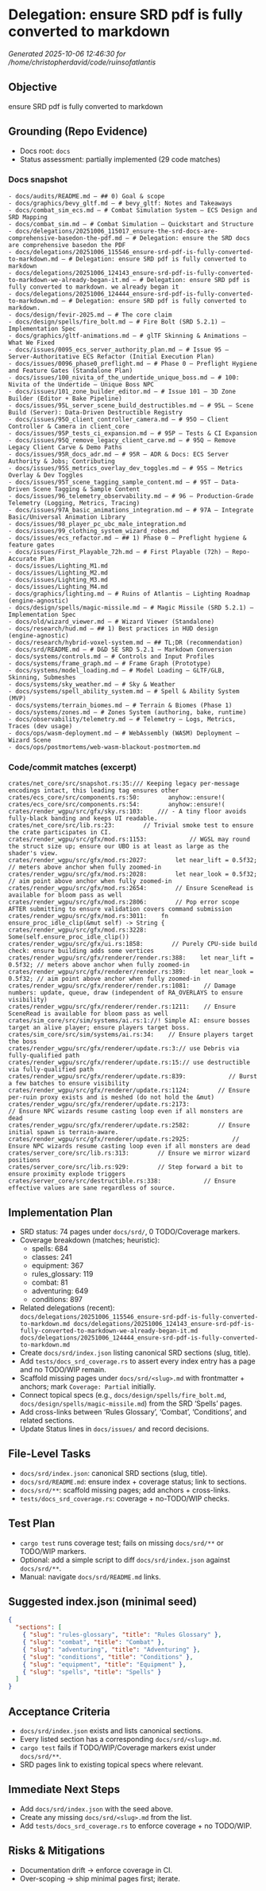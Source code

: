 # Delegation: ensure SRD pdf is fully converted to markdown

_Generated 2025-10-06 12:46:30 for /home/christopherdavid/code/ruinsofatlantis_

## Objective
ensure SRD pdf is fully converted to markdown

## Grounding (Repo Evidence)
- Docs root: `docs`
- Status assessment: partially implemented (29 code matches)

### Docs snapshot
```
- docs/audits/README.md — ## 0) Goal & scope
- docs/graphics/bevy_gltf.md — # bevy_gltf: Notes and Takeaways
- docs/combat_sim_ecs.md — # Combat Simulation System — ECS Design and SRD Mapping
- docs/combat_sim.md — # Combat Simulation — Quickstart and Structure
- docs/delegations/20251006_115017_ensure-the-srd-docs-are-comprehensive-basedon-the-pdf.md — # Delegation: ensure the SRD docs are comprehensive basedon the PDF
- docs/delegations/20251006_115546_ensure-srd-pdf-is-fully-converted-to-markdown.md — # Delegation: ensure SRD pdf is fully converted to markdown
- docs/delegations/20251006_124143_ensure-srd-pdf-is-fully-converted-to-markdown-we-already-began-it.md — # Delegation: ensure SRD pdf is fully converted to markdown. we already began it
- docs/delegations/20251006_124444_ensure-srd-pdf-is-fully-converted-to-markdown.md — # Delegation: ensure SRD pdf is fully converted to markdown.
- docs/design/fevir-2025.md — # The core claim
- docs/design/spells/fire_bolt.md — # Fire Bolt (SRD 5.2.1) — Implementation Spec
- docs/graphics/gltf-animations.md — # glTF Skinning & Animations — What We Fixed
- docs/issues/0095_ecs_server_authority_plan.md — # Issue 95 — Server‑Authoritative ECS Refactor (Initial Execution Plan)
- docs/issues/0096_phase0_preflight.md — # Phase 0 — Preflight Hygiene and Feature Gates (Standalone Plan)
- docs/issues/100_nivita_of_the_undertide_unique_boss.md — # 100: Nivita of the Undertide — Unique Boss NPC
- docs/issues/101_zone_builder_editor.md — # Issue 101 — 3D Zone Builder (Editor + Bake Pipeline)
- docs/issues/95L_server_scene_build_destructibles.md — # 95L — Scene Build (Server): Data-Driven Destructible Registry
- docs/issues/95O_client_controller_camera.md — # 95O — Client Controller & Camera in client_core
- docs/issues/95P_tests_ci_expansion.md — # 95P — Tests & CI Expansion
- docs/issues/95Q_remove_legacy_client_carve.md — # 95Q — Remove Legacy Client Carve & Demo Paths
- docs/issues/95R_docs_adr.md — # 95R — ADR & Docs: ECS Server Authority & Jobs; Contributing
- docs/issues/95S_metrics_overlay_dev_toggles.md — # 95S — Metrics Overlay & Dev Toggles
- docs/issues/95T_scene_tagging_sample_content.md — # 95T — Data-Driven Scene Tagging & Sample Content
- docs/issues/96_telemetry_observability.md — # 96 — Production‑Grade Telemetry (Logging, Metrics, Tracing)
- docs/issues/97A_basic_animations_integration.md — # 97A — Integrate Basic/Universal Animation Library
- docs/issues/98_player_pc_ubc_male_integration.md
- docs/issues/99_clothing_system_wizard_robes.md
- docs/issues/ecs_refactor.md — ## 1) Phase 0 – Preflight hygiene & feature gates
- docs/issues/First_Playable_72h.md — # First Playable (72h) — Repo-Accurate Plan
- docs/issues/Lighting_M1.md
- docs/issues/Lighting_M2.md
- docs/issues/Lighting_M3.md
- docs/issues/Lighting_M4.md
- docs/graphics/lighting.md — # Ruins of Atlantis — Lighting Roadmap (engine‑agnostic)
- docs/design/spells/magic-missile.md — # Magic Missile (SRD 5.2.1) — Implementation Spec
- docs/old/wizard_viewer.md — # Wizard Viewer (Standalone)
- docs/research/hud.md — ## 1) Best practices in HUD design (engine‑agnostic)
- docs/research/hybrid-voxel-system.md — ## TL;DR (recommendation)
- docs/srd/README.md — # D&D 5E SRD 5.2.1 — Markdown Conversion
- docs/systems/controls.md — # Controls and Input Profiles
- docs/systems/frame_graph.md — # Frame Graph (Prototype)
- docs/systems/model_loading.md — # Model Loading — GLTF/GLB, Skinning, Submeshes
- docs/systems/sky_weather.md — # Sky & Weather
- docs/systems/spell_ability_system.md — # Spell & Ability System (MVP)
- docs/systems/terrain_biomes.md — # Terrain & Biomes (Phase 1)
- docs/systems/zones.md — # Zones System (authoring, bake, runtime)
- docs/observability/telemetry.md — # Telemetry — Logs, Metrics, Traces (dev usage)
- docs/ops/wasm-deployment.md — # WebAssembly (WASM) Deployment — Wizard Scene
- docs/ops/postmortems/web-wasm-blackout-postmortem.md
```

### Code/commit matches (excerpt)
```
crates/net_core/src/snapshot.rs:35:/// Keeping legacy per-message encodings intact, this leading tag ensures other
crates/ecs_core/src/components.rs:50:        anyhow::ensure!(
crates/ecs_core/src/components.rs:54:        anyhow::ensure!(
crates/render_wgpu/src/gfx/sky.rs:103:    /// - A tiny floor avoids fully‑black banding and keeps UI readable.
crates/net_core/src/lib.rs:23:        // Trivial smoke test to ensure the crate participates in CI.
crates/render_wgpu/src/gfx/mod.rs:1153:            // WGSL may round the struct size up; ensure our UBO is at least as large as the shader's view.
crates/render_wgpu/src/gfx/mod.rs:2027:        let near_lift = 0.5f32; // meters above anchor when fully zoomed-in
crates/render_wgpu/src/gfx/mod.rs:2028:        let near_look = 0.5f32; // aim point above anchor when fully zoomed-in
crates/render_wgpu/src/gfx/mod.rs:2654:        // Ensure SceneRead is available for bloom pass as well
crates/render_wgpu/src/gfx/mod.rs:2806:        // Pop error scope AFTER submitting to ensure validation covers command submission
crates/render_wgpu/src/gfx/mod.rs:3011:    fn ensure_proc_idle_clip(&mut self) -> String {
crates/render_wgpu/src/gfx/mod.rs:3228:                Some(self.ensure_proc_idle_clip())
crates/render_wgpu/src/gfx/ui.rs:1858:        // Purely CPU-side build check: ensure building adds some vertices
crates/render_wgpu/src/gfx/renderer/render.rs:388:    let near_lift = 0.5f32; // meters above anchor when fully zoomed-in
crates/render_wgpu/src/gfx/renderer/render.rs:389:    let near_look = 0.5f32; // aim point above anchor when fully zoomed-in
crates/render_wgpu/src/gfx/renderer/render.rs:1081:    // Damage numbers: update, queue, draw (independent of RA_OVERLAYS to ensure visibility)
crates/render_wgpu/src/gfx/renderer/render.rs:1211:    // Ensure SceneRead is available for bloom pass as well
crates/sim_core/src/sim/systems/ai.rs:1://! Simple AI: ensure bosses target an alive player; ensure players target boss.
crates/sim_core/src/sim/systems/ai.rs:34:    // Ensure players target the boss
crates/render_wgpu/src/gfx/renderer/update.rs:3:// use Debris via fully-qualified path
crates/render_wgpu/src/gfx/renderer/update.rs:15:// use destructible via fully-qualified path
crates/render_wgpu/src/gfx/renderer/update.rs:839:            // Burst a few batches to ensure visibility
crates/render_wgpu/src/gfx/renderer/update.rs:1124:        // Ensure per‑ruin proxy exists and is meshed (do not hold the &mut)
crates/render_wgpu/src/gfx/renderer/update.rs:2173:                        // Ensure NPC wizards resume casting loop even if all monsters are dead
crates/render_wgpu/src/gfx/renderer/update.rs:2582:        // Ensure initial spawn is terrain-aware.
crates/render_wgpu/src/gfx/renderer/update.rs:2925:            // Ensure NPC wizards resume casting loop even if all monsters are dead
crates/server_core/src/lib.rs:313:        // Ensure we mirror wizard positions
crates/server_core/src/lib.rs:929:        // Step forward a bit to ensure proximity explode triggers
crates/server_core/src/destructible.rs:338:            // Ensure effective values are sane regardless of source.

```

## Implementation Plan
- SRD status: 74 pages under `docs/srd/`, 0 TODO/Coverage markers.
- Coverage breakdown (matches; heuristic):
  - spells: 684
  - classes: 241
  - equipment: 367
  - rules_glossary: 119
  - combat: 81
  - adventuring: 649
  - conditions: 897
- Related delegations (recent):
``
docs/delegations/20251006_115546_ensure-srd-pdf-is-fully-converted-to-markdown.md
docs/delegations/20251006_124143_ensure-srd-pdf-is-fully-converted-to-markdown-we-already-began-it.md
docs/delegations/20251006_124444_ensure-srd-pdf-is-fully-converted-to-markdown.md
``
- Create `docs/srd/index.json` listing canonical SRD sections (slug, title).
- Add `tests/docs_srd_coverage.rs` to assert every index entry has a page and no TODO/WIP remain.
- Scaffold missing pages under `docs/srd/<slug>.md` with frontmatter + anchors; mark `Coverage: Partial` initially.
- Connect topical specs (e.g., `docs/design/spells/fire_bolt.md`, `docs/design/spells/magic-missile.md`) from the SRD ‘Spells’ pages.
- Add cross-links between ‘Rules Glossary’, ‘Combat’, ‘Conditions’, and related sections.
- Update Status lines in `docs/issues/` and record decisions.

## File-Level Tasks
- `docs/srd/index.json`: canonical SRD sections (slug, title).
- `docs/srd/README.md`: ensure index + coverage status; link to sections.
- `docs/srd/**`: scaffold missing pages; add anchors + cross-links.
- `tests/docs_srd_coverage.rs`: coverage + no-TODO/WIP checks.

## Test Plan
- `cargo test` runs coverage test; fails on missing `docs/srd/**` or TODO/WIP markers.
- Optional: add a simple script to diff `docs/srd/index.json` against `docs/srd/**`.
- Manual: navigate `docs/srd/README.md` links.

## Suggested index.json (minimal seed)
```json
{
  "sections": [
    { "slug": "rules-glossary", "title": "Rules Glossary" },
    { "slug": "combat", "title": "Combat" },
    { "slug": "adventuring", "title": "Adventuring" },
    { "slug": "conditions", "title": "Conditions" },
    { "slug": "equipment", "title": "Equipment" },
    { "slug": "spells", "title": "Spells" }
  ]
}
```

## Acceptance Criteria
- `docs/srd/index.json` exists and lists canonical sections.
- Every listed section has a corresponding `docs/srd/<slug>.md`.
- `cargo test` fails if TODO/WIP/Coverage markers exist under `docs/srd/**`.
- SRD pages link to existing topical specs where relevant.

## Immediate Next Steps
- Add `docs/srd/index.json` with the seed above.
- Create any missing `docs/srd/<slug>.md` from the list.
- Add `tests/docs_srd_coverage.rs` to enforce coverage + no TODO/WIP.

## Risks & Mitigations
- Documentation drift → enforce coverage in CI.
- Over-scoping → ship minimal pages first; iterate.

